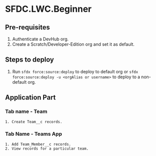 # SFDC.LWC.Beginner

## Pre-requisites
1. Authenticate a DevHub org.
2. Create a Scratch/Developer-Edition org and set it as default.

## Steps to deploy
1. Run `sfdx force:source:deploy` to deploy to default org or `sfdx force:source:deploy -u <orgAlias or username>` to deploy to a non-default org.


## Application Part
### Tab name - Team
	1. Create Team__c records.
### Tab Name - Teams App
	1. Add Team_Member__c records.
	2. View records for a particular team.
